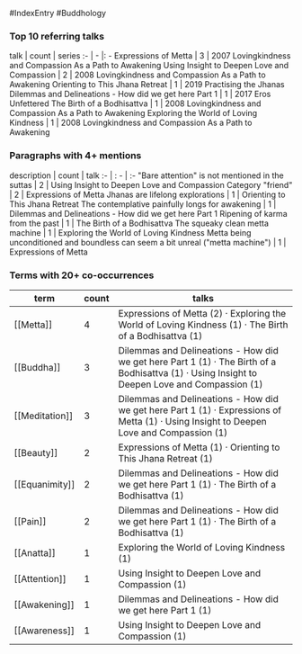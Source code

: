 #IndexEntry #Buddhology

### Top 10 referring talks
talk | count | series
:- | - |: -
<a data-href="Expressions of Metta" class="internal-link">Expressions of Metta</a> | 3 | <a data-href="2007 Lovingkindness and Compassion As a Path to Awakening" class="internal-link">2007 Lovingkindness and Compassion As a Path to Awakening</a>
<a data-href="Using Insight to Deepen Love and Compassion" class="internal-link">Using Insight to Deepen Love and Compassion</a> | 2 | <a data-href="2008 Lovingkindness and Compassion As a Path to Awakening" class="internal-link">2008 Lovingkindness and Compassion As a Path to Awakening</a>
<a data-href="Orienting to This Jhana Retreat" class="internal-link">Orienting to This Jhana Retreat</a> | 1 | <a data-href="2019 Practising the Jhanas" class="internal-link">2019 Practising the Jhanas</a>
<a data-href="Dilemmas and Delineations - How did we get here Part 1" class="internal-link">Dilemmas and Delineations - How did we get here Part 1</a> | 1 | <a data-href="2017 Eros Unfettered" class="internal-link">2017 Eros Unfettered</a>
<a data-href="The Birth of a Bodhisattva" class="internal-link">The Birth of a Bodhisattva</a> | 1 | <a data-href="2008 Lovingkindness and Compassion As a Path to Awakening" class="internal-link">2008 Lovingkindness and Compassion As a Path to Awakening</a>
<a data-href="Exploring the World of Loving Kindness" class="internal-link">Exploring the World of Loving Kindness</a> | 1 | <a data-href="2008 Lovingkindness and Compassion As a Path to Awakening" class="internal-link">2008 Lovingkindness and Compassion As a Path to Awakening</a>

### Paragraphs with 4+ mentions
description | count | talk
:- | : - | :-
<a aria-label-position="top" aria-label="Using Insight to Deepen Love and Compassion > Bare attention is not mentioned in the suttas" data-href="Using Insight to Deepen Love and Compassion#Bare attention is not mentioned in the suttas" class="internal-link">&quot;Bare attention&quot; is not mentioned in the suttas</a> | 2 | <a data-href="Using Insight to Deepen Love and Compassion" class="internal-link">Using Insight to Deepen Love and Compassion</a>
<a aria-label-position="top" aria-label="Expressions of Metta > Category friend" data-href="Expressions of Metta#Category friend" class="internal-link">Category &quot;friend&quot;</a> | 2 | <a data-href="Expressions of Metta" class="internal-link">Expressions of Metta</a>
<a aria-label-position="top" aria-label="Orienting to This Jhana Retreat > Jhanas are lifelong explorations" data-href="Orienting to This Jhana Retreat#Jhanas are lifelong explorations" class="internal-link">Jhanas are lifelong explorations</a> | 1 | <a data-href="Orienting to This Jhana Retreat" class="internal-link">Orienting to This Jhana Retreat</a>
<a aria-label-position="top" aria-label="Dilemmas and Delineations - How did we get here Part 1 > The contemplative painfully longs for awakening" data-href="Dilemmas and Delineations - How did we get here Part 1#The contemplative painfully longs for awakening" class="internal-link">The contemplative painfully longs for awakening</a> | 1 | <a data-href="Dilemmas and Delineations - How did we get here Part 1" class="internal-link">Dilemmas and Delineations - How did we get here Part 1</a>
<a aria-label-position="top" aria-label="The Birth of a Bodhisattva > Ripening of karma from the past" data-href="The Birth of a Bodhisattva#Ripening of karma from the past" class="internal-link">Ripening of karma from the past</a> | 1 | <a data-href="The Birth of a Bodhisattva" class="internal-link">The Birth of a Bodhisattva</a>
<a aria-label-position="top" aria-label="Exploring the World of Loving Kindness > The squeaky clean metta machine" data-href="Exploring the World of Loving Kindness#The squeaky clean metta machine" class="internal-link">The squeaky clean metta machine</a> | 1 | <a data-href="Exploring the World of Loving Kindness" class="internal-link">Exploring the World of Loving Kindness</a>
<a aria-label-position="top" aria-label="Expressions of Metta > Metta being unconditioned and boundless can seem a bit unreal metta machine" data-href="Expressions of Metta#Metta being unconditioned and boundless can seem a bit unreal metta machine" class="internal-link">Metta being unconditioned and boundless can seem a bit unreal (&quot;metta machine&quot;)</a> | 1 | <a data-href="Expressions of Metta" class="internal-link">Expressions of Metta</a>

### Terms with 20+ co-occurrences
term | count | talks
-|-|-
[[Metta]] | 4 | <span class="counts"><a data-href="Expressions of Metta" class="internal-link">Expressions of Metta</a> (2) · <a data-href="Exploring the World of Loving Kindness" class="internal-link">Exploring the World of Loving Kindness</a> (1) · <a data-href="The Birth of a Bodhisattva" class="internal-link">The Birth of a Bodhisattva</a> (1)</span> 
[[Buddha]] | 3 | <span class="counts"><a data-href="Dilemmas and Delineations - How did we get here Part 1" class="internal-link">Dilemmas and Delineations - How did we get here Part 1</a> (1) · <a data-href="The Birth of a Bodhisattva" class="internal-link">The Birth of a Bodhisattva</a> (1) · <a data-href="Using Insight to Deepen Love and Compassion" class="internal-link">Using Insight to Deepen Love and Compassion</a> (1)</span> 
[[Meditation]] | 3 | <span class="counts"><a data-href="Dilemmas and Delineations - How did we get here Part 1" class="internal-link">Dilemmas and Delineations - How did we get here Part 1</a> (1) · <a data-href="Expressions of Metta" class="internal-link">Expressions of Metta</a> (1) · <a data-href="Using Insight to Deepen Love and Compassion" class="internal-link">Using Insight to Deepen Love and Compassion</a> (1)</span> 
[[Beauty]] | 2 | <span class="counts"><a data-href="Expressions of Metta" class="internal-link">Expressions of Metta</a> (1) · <a data-href="Orienting to This Jhana Retreat" class="internal-link">Orienting to This Jhana Retreat</a> (1)</span> 
[[Equanimity]] | 2 | <span class="counts"><a data-href="Dilemmas and Delineations - How did we get here Part 1" class="internal-link">Dilemmas and Delineations - How did we get here Part 1</a> (1) · <a data-href="The Birth of a Bodhisattva" class="internal-link">The Birth of a Bodhisattva</a> (1)</span> 
[[Pain]] | 2 | <span class="counts"><a data-href="Dilemmas and Delineations - How did we get here Part 1" class="internal-link">Dilemmas and Delineations - How did we get here Part 1</a> (1) · <a data-href="The Birth of a Bodhisattva" class="internal-link">The Birth of a Bodhisattva</a> (1)</span> 
[[Anatta]] | 1 | <span class="counts"><a data-href="Exploring the World of Loving Kindness" class="internal-link">Exploring the World of Loving Kindness</a> (1)</span> 
[[Attention]] | 1 | <span class="counts"><a data-href="Using Insight to Deepen Love and Compassion" class="internal-link">Using Insight to Deepen Love and Compassion</a> (1)</span> 
[[Awakening]] | 1 | <span class="counts"><a data-href="Dilemmas and Delineations - How did we get here Part 1" class="internal-link">Dilemmas and Delineations - How did we get here Part 1</a> (1)</span> 
[[Awareness]] | 1 | <span class="counts"><a data-href="Using Insight to Deepen Love and Compassion" class="internal-link">Using Insight to Deepen Love and Compassion</a> (1)</span> 

